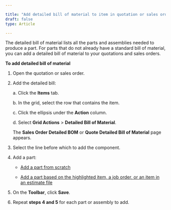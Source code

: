 ```yaml
---

title: "Add detailed bill of material to item in quotation or sales order"
draft: false
type: Article

---
```


The detailed bill of material lists all the parts and assemblies needed to produce a part. For parts that do not already have a standard bill of material, you can add a detailed bill of material to your quotations and sales orders.

**To add detailed bill of material**

1. Open the quotation or sales order.

2. Add the detailed bill:

    a. Click the **Items** tab.

    b. In the grid, select the row that contains the item.

    c. Click the ellipsis under the **Action** column.

    d. Select **Grid Actions** > **Detailed Bill of Material**.

    The **Sales Order Detailed BOM** or **Quote Detailed Bill of Material** page appears.

3. Select the line before which to add the component.

4. Add a part:

    - [Add a part from scratch]()

    - [Add a part based on the highlighted item, a job order, or an item in an estimate file]()

5. On the **Toolbar**, click **Save**.

6. Repeat **steps 4 and 5** for each part or assembly to add.

​